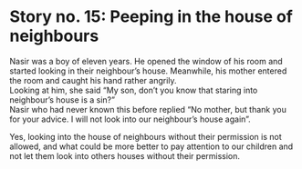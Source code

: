 Story no. 15: Peeping in the house of neighbours
================================================

Nasir was a boy of eleven years. He opened the window of his room and
started looking in their neighbour’s house. Meanwhile, his mother
entered the room and caught his hand rather angrily.  
 Looking at him, she said “My son, don’t you know that staring into
neighbour’s house is a sin?”  
 Nasir who had never known this before replied “No mother, but thank you
for your advice. I will not look into our neighbour’s house again”.

Yes, looking into the house of neighbours without their permission is
not allowed, and what could be more better to pay attention to our
children and not let them look into others houses without their
permission.



